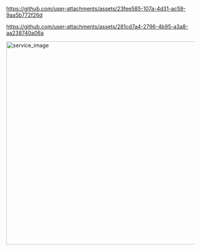 


https://github.com/user-attachments/assets/23fee585-107a-4d31-ac59-9aa5b772f26d



https://github.com/user-attachments/assets/281cd7a4-2796-4b95-a3a8-aa238740a06a


<img width="543" alt="service_image" src="https://github.com/user-attachments/assets/d701b520-d1fc-46a2-8047-3479177c5094">

